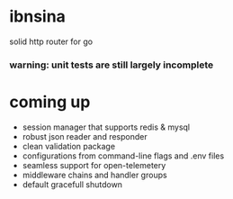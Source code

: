 # ibnsina
solid http router for go

### warning: unit tests are still largely incomplete

# coming up
- session manager that supports redis & mysql
- robust json reader and responder
- clean validation package
- configurations from command-line flags and .env files
- seamless support for open-telemetery
- middleware chains and handler groups
- default gracefull shutdown